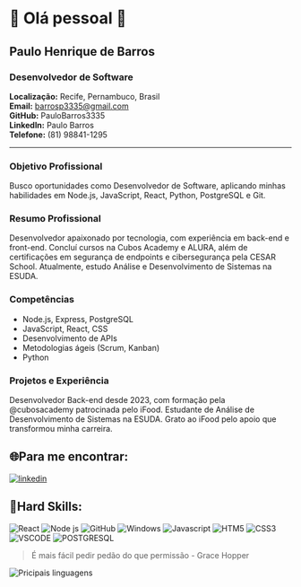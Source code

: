 # :rocket: Olá pessoal 👋

## Paulo Henrique de Barros
### Desenvolvedor de Software

**Localização:** Recife, Pernambuco, Brasil  
**Email:** barrosp3335@gmail.com  
**GitHub:** PauloBarros3335  
**LinkedIn:** Paulo Barros  
**Telefone:** (81) 98841-1295

---

### Objetivo Profissional
Busco oportunidades como Desenvolvedor de Software, aplicando minhas habilidades em Node.js, JavaScript, React, Python, PostgreSQL e Git.

### Resumo Profissional
Desenvolvedor apaixonado por tecnologia, com experiência em back-end e front-end. Concluí cursos na Cubos Academy e ALURA, além de certificações em segurança de endpoints e cibersegurança pela CESAR School. Atualmente, estudo Análise e Desenvolvimento de Sistemas na ESUDA.

### Competências
- Node.js, Express, PostgreSQL
- JavaScript, React, CSS
- Desenvolvimento de APIs
- Metodologias ágeis (Scrum, Kanban)
- Python

### Projetos e Experiência
Desenvolvedor Back-end desde 2023, com formação pela @cubosacademy patrocinada pelo iFood. Estudante de Análise de Desenvolvimento de Sistemas na ESUDA. Grato ao iFood pelo apoio que transformou minha carreira.

## :globe_with_meridians:Para me encontrar:
[![linkedin](https://img.shields.io/badge/LinkedIn-0077B5?style=for-the-badge&logo=linkedin&logoColor=white)](https://www.linkedin.com/in/paulo-barros-3bb732270/)

## :rotating_light:Hard Skills:

![React](https://img.shields.io/badge/React-20232A?style=for-the-badge&logo=react&logoColor=61DAFB)
![Node js](https://img.shields.io/badge/Node%20js-339933?style=for-the-badge&logo=nodedotjs&logoColor=white)
![GitHub ](https://img.shields.io/badge/GitHub-100000?style=for-the-badge&logo=github&logoColor=white)
![Windows](https://img.shields.io/badge/Windows-0078D6?style=for-the-badge&logo=windows&logoColor=white)
![Javascript](https://img.shields.io/badge/JavaScript-323330?style=for-the-badge&logo=javascript&logoColor=F7DF1E)
![HTM5](https://img.shields.io/badge/HTML5-E34F26?style=for-the-badge&logo=html5&logoColor=white)
![CSS3](https://img.shields.io/badge/CSS3-1572B6?style=for-the-badge&logo=css3&logoColor=white)
![VSCODE](https://img.shields.io/badge/VSCode-0078D4?style=for-the-badge&logo=visual%20studio%20code&logoColor=white)
![POSTGRESQL](https://img.shields.io/badge/PostgreSQL-316192?style=for-the-badge&logo=postgresql&logoColor=white)

> É mais fácil pedir pedão do que permissão  - Grace Hopper

![Pricipais linguagens](https://github-readme-stats.vercel.app/api/top-langs/?username=PauloBarros3335&theme=tokyonight&hide_border=true)
